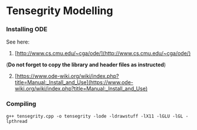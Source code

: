 # Tensegrity Modelling

### Installing ODE

See here:

1. [http://www.cs.cmu.edu/~cga/ode/](http://www.cs.cmu.edu/~cga/ode/)

(**Do not forget to copy the library and header files as instructed**)

2. [https://www.ode-wiki.org/wiki/index.php?title=Manual:_Install_and_Use](https://www.ode-wiki.org/wiki/index.php?title=Manual:_Install_and_Use)

### Compiling

```shell
g++ tensegrity.cpp -o tensegrity -lode -ldrawstuff -lX11 -lGLU -lGL -lpthread
```
